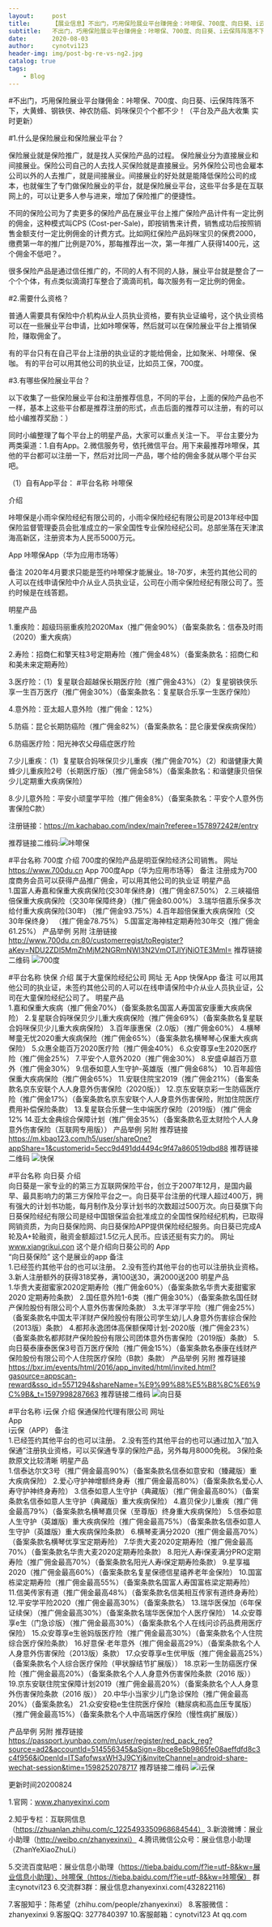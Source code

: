 ```yaml
---
layout:     post
title:      【展业信息】不出门，巧用保险展业平台赚佣金：咔嚓保、700度、向日葵、i云保阵阵落不下，大黄蜂、钢铁侠、神农防癌、妈咪保贝个个都不少！（平台及产品大收集 实时更新）
subtitle:   不出门，巧用保险展业平台赚佣金：咔嚓保、700度、向日葵、i云保阵阵落不下，大黄蜂、钢铁侠、神农防癌、妈咪保贝个个都不少！（平台及产品大收集 实时更新）
date:       2020-08-03
author:     cynotvi123
header-img: img/post-bg-re-vs-ng2.jpg
catalog: true
tags:
    - Blog
---
```



#不出门，巧用保险展业平台赚佣金：咔嚓保、700度、向日葵、i云保阵阵落不下，大黄蜂、钢铁侠、神农防癌、妈咪保贝个个都不少！（平台及产品大收集 实时更新）



#1.什么是保险展业和保险展业平台？

保险展业就是保险推广，就是找人买保险产品的过程。
保险展业分为直接展业和间接展业。保险公司自己的人去找人买保险就是直接展业。另外保险公司也会雇本公司以外的人去推广，就是间接展业。间接展业的好处就是能降低保险公司的成本，也就催生了专门做保险展业的平台，就是保险展业平台，这些平台多是在互联网上的，可以让更多人参与进来，增加了保险推广的便捷性。

不同的保险公司为了卖更多的保险产品在展业平台上推广保险产品计件有一定比例的佣金，这种模式叫CPS (Cost-per-Sale)，即按销售来计费，销售成功后按照销售金额支付一定比例佣金的计费方式。比如网红保险产品妈咪宝贝的保费2000，缴费第一年的推广比例是70%，那每推荐出一次，第一年推广人获得1400元，这个佣金不低吧？。

很多保险产品是通过信任推广的，不同的人有不同的人脉，展业平台就是整合了一个个个体，有点类似滴滴打车整合了滴滴司机，每次服务有一定比例的佣金。

#2.需要什么资格？

普通人需要具有保险中介机构从业人员执业资格，要有执业证编号，这个执业资格可以在一些展业平台申请，比如咔嚓保等，然后就可以在保险展业平台上推销保险，赚取佣金了。

有的平台只有在自己平台上注册的执业证的才能给佣金，比如聚米、咔嚓保、保咖。
有的平台可以用其他公司的执业证，比如员工保，700度。

#3.有哪些保险展业平台？

以下收集了一些保险展业平台和注册推荐信息，不同的平台，上面的保险产品也不一样，基本上这些平台都是推荐注册的形式，点击后面的推荐可以注册，有的可以给小编推荐奖励：）

同时小编整理了每个平台上的明星产品，大家可以重点关注一下。
平台主要分为两类渠道：1.自有App。2.微信服务号，依托微信平台。用下来最推荐咔嚓保，其他的平台都可以注册一下，然后对比同一产品，哪个给的佣金多就从哪个平台买吧。


（1）自有App平台：
#平台名称 咔嚓保

介绍 

咔嚓保是小雨伞保险经纪有限公司的，小雨伞保险经纪有限公司是2013年经中国保险监督管理委员会批准成立的一家全国性专业保险经纪公司。总部坐落在天津滨海高新区，注册资本为人民币5000万元。

App 咔嚓保App（华为应用市场等）

备注 2020年4月要求只能是签约咔嚓保才能展业。18-70岁，未签约其他公司的人可以在线申请保险中介从业人员执业证，公司在小雨伞保险经纪有限公司了。签约时候是在线答题。

明星产品

1.重疾险：超级玛丽重疾险2020Max（推广佣金90%）（备案条款名：信泰及时雨（2020）重大疾病）

2.寿险：招商仁和擎天柱3号定期寿险（推广佣金48%）（备案条款名：招商仁和和美未来定期寿险）

3.医疗险：（1）复星联合超越保长期医疗险（推广佣金43%）（2）复星钢铁侠乐享一生百万医疗（推广佣金30%）（备案条款名：复星联合乐享一生医疗保险）

4.意外险：亚太超人意外险（推广佣金：12%）

5.防癌：昆仑长期防癌险（推广佣金82%）（备案条款名：昆仑康爱保疾病保险）

6.防癌医疗险：阳光神农父母癌症医疗险

7.少儿重疾：（1）复星联合妈咪保贝少儿重疾（推广佣金70%）（2）和谐健康大黄蜂少儿重疾险2号（长期医疗版）（推广佣金58%）（备案条款名：和谐健康贝倍保少儿定期重大疾病保险）

8.少儿意外险：平安小顽童学平险（推广佣金8%）（备案条款名：平安个人意外伤害保险C款）

注册链接：https://m.kachabao.com/index/main?referee=157897242#/entry

推荐链接二维码:![咔嚓保](http://zhanyexinxi.com/img/zhanye-baoxian/01kachabao-chenenxi.jpg)


#平台名称    700度
介绍    700度的保险产品是明亚保险经济公司销售。
网址    https://www.700du.cn
App    700度App（华为应用市场等）
备注    注册成为700度商务会员可以获得产品推广佣金，可以用其他公司的执业证
明星产品    
1.国富人寿嘉和保重大疾病保险(交30年保终身)（推广佣金87.50%）
2.三峡福倍倍保重大疾病保险（交30年保障终身）（推广佣金80.00%）
3.瑞华倍嘉乐保多次给付重大疾病保险(30年)    （推广佣金93.75%）4.百年超倍保重大疾病保险（交30年保终身）    （推广佣金78.75%）
5.国富定海神柱定期寿险30年交（推广佣金61.25%）
产品举例    另附
注册链接    http://www.700du.cn:80/customerregist/toRegister?aKey=NDU2ZDI5MmZhMjM2NGRmNWI3N2VmOTJlYjNiOTE3MmI= 
推荐链接二维码 ![700度](http://zhanyexinxi.com/img/zhanye-baoxian/02-700du-chenyu.jpg)

#平台名称    快保
介绍    属于大童保险经纪公司
网址    无
App    快保App
备注    可以用其他公司的执业证，未签约其他公司的人可以在线申请保险中介从业人员执业证，公司在大童保险经纪公司了。
明星产品    
1.嘉和保重大疾病（推广佣金70%）（备案条款名国富人寿国富安康重大疾病保险）
2.复星联合妈咪保贝少儿重大疾病保险（推广佣金69%）（备案条款名复星联合妈咪保贝少儿重大疾病保险）
3.百年康惠保（2.0版）（推广佣金60%）
4.横琴琴童无忧2020重大疾病保险（推广佣金65%）（备案条款名横琴琴心保重大疾病保险）
5.众惠全能百万2020医疗险（推广佣金40%）
6.众安尊享e生2020医疗险（推广佣金25%）
7.平安个人意外2020（推广佣金30%）
8.安盛卓越百万意外（推广佣金30%）
9.信泰如意人生守护-英雄版（推广佣金68%）
10.百年超倍保重大疾病保险（推广佣金65%）
11.安联住院宝2019（推广佣金21%）（备案条款名京东安联个人人身意外伤害保险（2020版））
12.京东安联京彩一生防癌医疗险（推广佣金17%）（备案条款名京东安联个人人身意外伤害保险，附加住院医疗费用补偿保险条款）
13.复星联合乐健一生中端医疗保险（2019版）（推广佣金12%
14.亚太金典综合保障计划（推广佣金35%）（备案条款名亚太财险个人人身意外伤害保险（互联网专用版））
产品举例    另附
推荐链接    https://m.kbao123.com/h5/user/shareOne?appShare=1&customerid=5ecc9d491dd4494c9f47a860519dbd88
推荐链接二维码 ![快保](http://zhanyexinxi.com/img/zhanye-baoxian/03kuaibao-chenyu.jpg)
 


#平台名称   向日葵
介绍   
 向日葵是一家专业的的第三方互联网保险平台，创立于2007年12月，是国内最早、最具影响力的第三方保险平台之一。向日葵平台注册的代理人超过400万，拥有强大的计划书功能，每月制作及分享计划书的次数超过500万次。向日葵旗下向日葵保险经纪有限公司是经中国银保监会批准成立的全国性保险经纪机构，已取得网销资质，为向日葵保险网、向日葵保险APP提供保险经纪服务。向日葵已完成A轮及A+轮融资，融资金额超过1.5亿元人民币。应该还挺有实力的。
网址   
 www.xiangrikui.con 这个是介绍向日葵公司的 
App  
  “向日葵保险” 这个是展业的app
备注    
1.已经签约其他平台的也可以注册。
2.没有签约其他平台的也可以注册执业资格。3.新人注册额外的获得318奖券，满100送30，满2000送200
明星产品    
1.华贵大麦甜蜜家2020定期寿险（推广佣金60%）（备案条款名华贵大麦甜蜜家 2020 定期寿险条款）
2.国任意外险1-6类（推广佣金30%）（备案条款名国任财产保险股份有限公司个人意外伤害保险条款）
3.太平洋学平险（推广佣金25%）（备案条款名中国太平洋财产保险股份有限公司学生幼儿人身意外伤害综合保险（2013版）条款）
4.都邦永逸团体高保额保障计划-2020版（推广佣金23%）（备案条款名都邦财产保险股份有限公司团体意外伤害保险（2019版）条款）
5.向日葵泰康泰医保3号百万医疗保险（推广佣金15%）（备案条款名泰康在线财产保险股份有限公司个人住院医疗保险（B款）条款）
产品举例    另附
推荐链接    https://bxr.im/events/html/2016/app_invited/html/invited.html?gasource=appscan-reward&sso_id=5571294&shareName=%E9%99%88%E5%B8%8C%E6%9C%9B&_t=1597998287663
推荐链接二维码 ![向日葵](http://zhanyexinxi.com/img/zhanye-baoxian/04xiangrikuibaoxian-18946773672.png)


#平台名称    i云保
介绍
    保通保险代理有限公司
网址    
App    
    i云保（APP）
备注    
1.已经签约其他平台的也可以注册。
2.没有签约其他平台的也可以通过加入“加入保通”注册执业资格，可以买保通专享的保险产品，另外每月8000免税。
3保险条款原文比较清晰
明星产品    
1.信泰达尔文3号（推广佣金最高90%）（备案条款名信泰如意安和（臻藏版）重大疾病保险）
2.爱心守护神增额终身寿（推广佣金最高80%）（备案条款名爱心人寿守护神终身寿险）
3.信泰如意人生守护（典藏版）（推广佣金最高80%）（备案条款名信泰如意人生守护（典藏版）重大疾病保险）
4.嘉贝保少儿重疾（推广佣金最高79%）（备案条款名横琴嘉贝保（至尊版）终身重大疾病保险）
5.信泰如意人生守护（英雄版）重大疾病保险（推广佣金最高75%）（备案条款名信泰如意人生守护（英雄版）重大疾病保险条款）
6.横琴麦满分2020（推广佣金最高70%）（备案条款名横琴优享宝定期寿险）
7.华贵大麦2020定期寿险（推广佣金最高70%）（备案条款名华贵大麦2020定期寿险条款）
8.阳光人寿i保麦满分PRO定期寿险（推广佣金最高70%）（备案条款名阳光人寿i保定期寿险条款）
9.星享福2020（推广佣金最高60%）（备案条款名复星保德信星禧养老年金保险）
10.国富栋梁定期寿险（推广佣金最高55%）（备案条款名国富人寿国富栋梁定期寿险）
11.信美传家有道（推广佣金最高48%）（备案条款名信美相互传家有道终身寿险）
12.平安学平险2020（推广佣金最高30%）（备案条款名）
13.瑞华医保加（6年保证续保）（推广佣金最高30%）（备案条款名瑞华医保加个人医疗保险）
14.众安尊享e生（门急诊版）（推广佣金最高30%）（备案条款名个人在线问诊药品费用医疗保险）
15.众安尊享e生爸妈版医疗险（推广佣金最高30%）（备案条款名个人住院综合医疗保险条款）
16.好意保·老年意外（推广佣金最高29%）（备案条款名个人人身意外伤害保险（2013版）条款）
17.众安尊享e生优甲版（推广佣金最高25%）（备案条款名个人综合医疗保险（甲状腺结节扩展版））
18.京彩一生防癌医疗保险（推广佣金最高20%）（备案条款名个人人身意外伤害保险条款（2016 版））
19.京东安联住院宝保障计划2019（推广佣金最高20%）（备案条款名个人人身意外伤害保险条款（2016 版））
20.中华小当家少儿门急诊保险（推广佣金最高20%）（备案条款名）
21.众安安稳e生住院医疗保险（糖尿病和高血压专属版）（推广佣金最高15%）（备案条款名个人中高端医疗保险（慢性病扩展版））

产品举例    另附
推荐链接    https://passport.iyunbao.com/m/user/register/red_pack_reg?source=ad2&accountId=514556345&aSign=8bce8e5b9865fe08aeffdfd8c3c4f956&iOpenId=ITSafofwsxWH3J9CYj&inviteChannel=android-share-wechat-session&time=1598252078717
推荐链接二维码 ![i云保](http://zhanyexinxi.com/img/zhanye-baoxian/05iyunbao-18946773672.png)

更新时间20200824

1.官网：www.zhanyexinxi.com

2.知乎专栏：互联网信息（https://zhuanlan.zhihu.com/c_1225493350968684544）
3.新浪微博：展业小助理（http://weibo.cn/zhanyexinxi）
4.腾讯微信公众号：展业信息小助理（ZhanYeXiaoZhuLi）

5.交流百度贴吧：展业信息小助理（https://tieba.baidu.com/f?ie=utf-8&kw=展业信息小助理）、咔嚓保（https://tieba.baidu.com/f?ie=utf-8&kw=咔嚓保） 群主cynotvi123 
6.交流群3群：展业信息zhanyexinxi.com(432822116)


7.客服知乎：陈希望（zhihu.com/people/zhanyexinxi）
8.客服微信：zhanyexinxi
9.客服QQ:    3277840397
10.客服邮箱：cynotvi123 At qq.com
